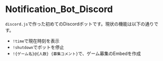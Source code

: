 # Notification_Bot_Discord
``discord.js``で作った初めてのDiscordボットです。現状の機能は以下の通りです。
- ``!time``で現在時刻を表示
- ``!shutdown``でボットを停止
- ``!{ゲーム名}@{人数} {募集コメント}``で、ゲーム募集のEmbedを作成
